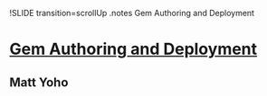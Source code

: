 !SLIDE transition=scrollUp
.notes Gem Authoring and Deployment

# [Gem Authoring and Deployment](http://speakerrate.com/talks/4395-gem-authoring-and-deployment)
## Matt Yoho
